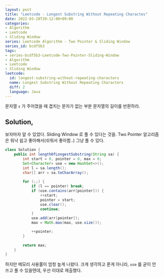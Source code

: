 ```yaml
---
layout: post
title: "Leetcode - Longest Substring Without Repeating Charactes"
date: 2022-03-28T20:12:00+09:00
categories:
- Algorithm
- Leetcode
- Sliding Window
series: Leetcode Algorithm - Two Pointer & Sliding Window
series_id: bcdf5b3 
tags:
- series-bcdf5b3-Leetcode-Two-Pointer-Sliding-Window
- Algorithm
- Leetcode
- Sliding Window
leetcode:
  id: longest-substring-without-repeating-characters
  name: Longest Substring Without Repeating Characters 
  diff: 2
  language: Java
---
```

문자열 `s` 가 주어졌을 때 겹치는 문자가 없는 부분 문자열의 길이를 반환하라.


## Solution,

보자마자 알 수 있었다. Sliding Window 로 풀 수 있다는 것을. Two Pointer 알고리즘은 워낙 쉽고 좋아해서(쉬워서 좋아함..) 그냥 풀 수 있다.

```java
class Solution {
    public int lengthOfLongestSubstring(String sa) {
        int start = 0, pointer = 0, max = 0;
        Set<Character> use = new HashSet<>();
        int l = sa.length();
        char[] arr = sa.toCharArray();
        
        for (;;) {
            if (l == pointer) break;
            if (use.contains(arr[pointer])) {
                ++start;
                pointer = start;
                use.clear();
                continue;
            }
            use.add(arr[pointer]);
            max = Math.max(max, use.size());

            ++pointer;
        }
        
        return max;
    }
}
```

하지만 메모리 사용률이 엄청 높게 나왔다. 크게 생각하고 푼게 아니라, `use` 를 굳이 안쓰고 풀 수 있을텐데, 우선 이대로 제출했다.
